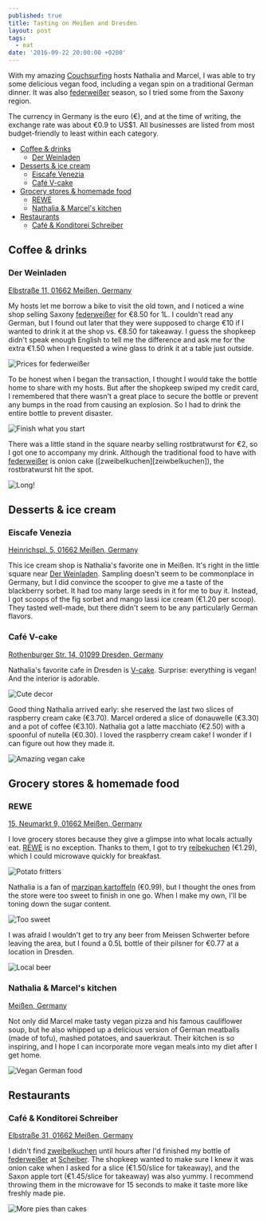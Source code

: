 ```yaml
---
published: true
title: Tasting on Meißen and Dresden
layout: post
tags:
  - eat
date: '2016-09-22 20:00:00 +0200'
---
```

With my amazing [Couchsurfing][cs] hosts Nathalia and Marcel, I was able to try some delicious vegan food, including a vegan spin on a traditional German dinner. It was also [federweißer][federweisser] season, so I tried some from the Saxony region.

<!--more-->

The currency in Germany is the euro (€), and at the time of writing, the exchange rate was about €0.9 to US$1. All businesses are listed from most budget-friendly to least within each category.

* [Coffee & drinks](#coffee--drinks)
  * [Der Weinladen][weinladen]
* [Desserts & ice cream](#desserts--ice-cream)
  * [Eiscafe Venezia](#eiscafe-venezia)
  * [Café V-cake](#caf-v-cake)
* [Grocery stores & homemade food](#grocery-stores--homemade-food)
  * [REWE](#rewe)
  * [Nathalia & Marcel's kitchen](#nathalia--marcels-kitchen)
* [Restaurants](#restaurants)
  * [Café & Konditorei Schreiber](#caf--konditorei-schreiber)

## Coffee & drinks

### Der Weinladen

[Elbstraße 11, 01662 Meißen, Germany](https://maps.google.com/?q=Der%20Weinladen%2C%20Elbstra%C3%9Fe%2011%2C%2001662%20Mei%C3%9Fen%2C%20Germany&ftid=0x4709d5f93371fe11:0x2c8d822abc19fb7&hl=en-US&gl=us)

My hosts let me borrow a bike to visit the old town, and I noticed a wine shop selling Saxony [federweißer][federweisser] for €8.50 for 1L. I couldn't read any German, but I found out later that they were supposed to charge €10 if I wanted to drink it at the shop vs. €8.50 for takeaway. I guess the shopkeep didn't speak enough English to tell me the difference and ask me for the extra €1.50 when I requested a wine glass to drink it at a table just outside.

![Prices for federweißer]({{site.baseurl}}/images/2016/09/22/tasting-on-meissen-and-dresden/weinladen-prices.jpg)

To be honest when I began the transaction, I thought I would take the bottle home to share with my hosts. But after the shopkeep swiped my credit card, I remembered that there wasn't a great place to secure the bottle or prevent any bumps in the road from causing an explosion. So I had to drink the entire bottle to prevent disaster.

![Finish what you start]({{site.baseurl}}/images/2016/09/22/tasting-on-meissen-and-dresden/weinladen-drink.jpg)

There was a little stand in the square nearby selling rostbratwurst for €2, so I got one to accompany my drink. Although the traditional food to have with [federweißer][federweisser] is onion cake ([zweibelkuchen][zeiwbelkuchen]), the rostbratwurst hit the spot.

![Long!]({{site.baseurl}}/images/2016/09/22/tasting-on-meissen-and-dresden/weinladen-brat.jpg)

## Desserts & ice cream

### Eiscafe Venezia

[Heinrichspl. 5, 01662 Meißen, Germany](https://goo.gl/maps/ke5jhGfFPG12)

This ice cream shop is Nathalia's favorite one in Meißen. It's right in the little square near [Der Weinladen][weinladen]. Sampling doesn't seem to be commonplace in Germany, but I did convince the scooper to give me a taste of the blackberry sorbet. It had too many large seeds in it for me to buy it. Instead, I got scoops of the fig sorbet and mango lassi ice cream (€1.20 per scoop). They tasted well-made, but there didn't seem to be any particularly German flavors.

### Café V-cake

[Rothenburger Str. 14, 01099 Dresden, Germany](https://goo.gl/maps/NLHJXdkgkXT2)

Nathalia's favorite cafe in Dresden is [V-cake](https://m.facebook.com/cafe.vcake). Surprise: everything is vegan! And the interior is adorable.

![Cute decor]({{site.baseurl}}/images/2016/09/22/tasting-on-meissen-and-dresden/vcake-interior.jpg)

Good thing Nathalia arrived early: she reserved the last two slices of raspberry cream cake (€3.70). Marcel ordered a slice of donauwelle (€3.30) and a pot of coffee (€3.10). Nathalia got a latte macchiato (€2.50) with a spoonful of nutella (€0.30). I loved the raspberry cream cake! I wonder if I can figure out how they made it.

![Amazing vegan cake]({{site.baseurl}}/images/2016/09/22/tasting-on-meissen-and-dresden/vcake-cake.jpg)

## Grocery stores & homemade food

### REWE

[15, Neumarkt 9, 01662 Meißen, Germany](https://goo.gl/maps/PETrrCbNAqM2)

I love grocery stores because they give a glimpse into what locals actually eat. [REWE](https://www.rewe.de/) is no exception. Thanks to them, I got to try [reibekuchen](https://en.wikipedia.org/wiki/Reibekuchen) (€1.29), which I could microwave quickly for breakfast.

![Potato fritters]({{site.baseurl}}/images/2016/09/22/tasting-on-meissen-and-dresden/rewe-reibekuchen.jpg)

Nathalia is a fan of [marzipan kartoffeln](http://www.food.com/recipe/marzipankartoffeln-german-marzipan-potatoes-469663) (€0.99), but I thought the ones from the store were too sweet to finish in one go. When I make my own, I'll be toning down the sugar content.

![Too sweet]({{site.baseurl}}/images/2016/09/22/tasting-on-meissen-and-dresden/rewe-marzipan.jpg)

I was afraid I wouldn't get to try any beer from Meissen Schwerter before leaving the area, but I found a 0.5L bottle of their pilsner for €0.77 at a location in Dresden.

![Local beer]({{site.baseurl}}/images/2016/09/22/tasting-on-meissen-and-dresden/rewe-beer.jpg)

### Nathalia & Marcel's kitchen

[Meißen, Germany](https://goo.gl/maps/XuV3eoscRcL2)

Not only did Marcel make tasty vegan pizza and his famous cauliflower soup, but he also whipped up a delicious version of German meatballs (made of tofu), mashed potatoes, and sauerkraut. Their kitchen is so inspiring, and I hope I can incorporate more vegan meals into my diet after I get home.

![Vegan German food]({{site.baseurl}}/images/2016/09/22/tasting-on-meissen-and-dresden/marcel-dinner.jpg)

## Restaurants

### Café & Konditorei Schreiber

[Elbstraße 31, 01662 Meißen, Germany](https://maps.google.com/?q=Caf%C3%A9%20%26%20Konditorei%20Schreiber%20Inh.%20Uwe%20Schreiber%2C%20Elbstra%C3%9Fe%2031%2C%2001662%20Mei%C3%9Fen%2C%20Germany&ftid=0x4709d5e3703d25f3:0xe840a3aae684af7e&hl=en-US&gl=us)

I didn't find [zweibelkuchen][zweibelkuchen] until hours after I'd finished my bottle of [federweißer][federweisser] at [Scheiber](http://www.konditorei-cafe-schreiber.de/Cafs.439/). The shopkeep wanted to make sure I knew it was onion cake when I asked for a slice (€1.50/slice for takeaway), and the Saxon apple tort (€1.45/slice for takeaway) was also yummy. I recommend throwing them in the microwave for 15 seconds to make it taste more like freshly made pie.

![More pies than cakes]({{site.baseurl}}/images/2016/09/22/tasting-on-meissen-and-dresden/schreiber.jpg)

[cs]: https://www.couchsurfing.com
[federweisser]: https://en.wikipedia.org/wiki/Federweisser
[weinladen]: #der-weinladen
[zweibelkuchen]: https://en.wikipedia.org/wiki/Zwiebelkuchen
